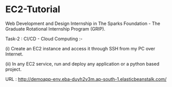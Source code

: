 # EC2-Tutorial

Web Development and Design Internship in The Sparks Foundation - The Graduate Rotational Internship Program (GRIP).


Task-2 : CI/CD - Cloud Computing :-

(i) Create an EC2 instance and access it through SSH from my PC over Internet.

(ii) In any EC2 service, run and deploy any application or a python based project.



URL : http://demoapp-env.eba-duyh2v3m.ap-south-1.elasticbeanstalk.com/

